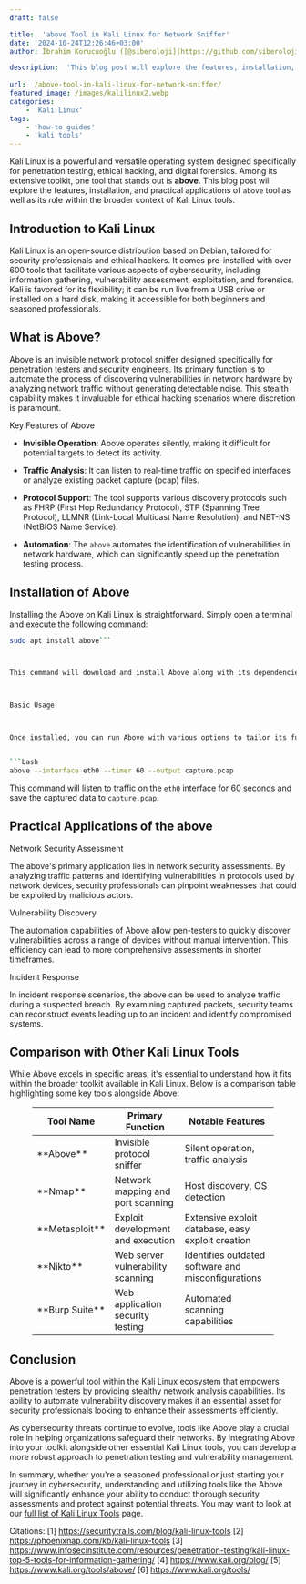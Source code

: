 ```yaml
---
draft: false

title:  'above Tool in Kali Linux for Network Sniffer'
date: '2024-10-24T12:26:46+03:00'
author: İbrahim Korucuoğlu ([@siberoloji](https://github.com/siberoloji))

description:  'This blog post will explore the features, installation, and practical applications of above tool, as well as its role.' 
 
url:  /above-tool-in-kali-linux-for-network-sniffer/
featured_image: /images/kalilinux2.webp
categories:
    - 'Kali Linux'
tags:
    - 'how-to guides'
    - 'kali tools'
---
```



Kali Linux is a powerful and versatile operating system designed specifically for penetration testing, ethical hacking, and digital forensics. Among its extensive toolkit, one tool that stands out is **above**. This blog post will explore the features, installation, and practical applications of `above` tool as well as its role within the broader context of Kali Linux tools.



## Introduction to Kali Linux



Kali Linux is an open-source distribution based on Debian, tailored for security professionals and ethical hackers. It comes pre-installed with over 600 tools that facilitate various aspects of cybersecurity, including information gathering, vulnerability assessment, exploitation, and forensics. Kali is favored for its flexibility; it can be run live from a USB drive or installed on a hard disk, making it accessible for both beginners and seasoned professionals.



## What is Above?



Above is an invisible network protocol sniffer designed specifically for penetration testers and security engineers. Its primary function is to automate the process of discovering vulnerabilities in network hardware by analyzing network traffic without generating detectable noise. This stealth capability makes it invaluable for ethical hacking scenarios where discretion is paramount.



Key Features of Above


* **Invisible Operation**: Above operates silently, making it difficult for potential targets to detect its activity.

* **Traffic Analysis**: It can listen to real-time traffic on specified interfaces or analyze existing packet capture (pcap) files.

* **Protocol Support**: The tool supports various discovery protocols such as FHRP (First Hop Redundancy Protocol), STP (Spanning Tree Protocol), LLMNR (Link-Local Multicast Name Resolution), and NBT-NS (NetBIOS Name Service).

* **Automation**: The `above` automates the identification of vulnerabilities in network hardware, which can significantly speed up the penetration testing process.
## Installation of Above



Installing the Above on Kali Linux is straightforward. Simply open a terminal and execute the following command:


```bash
sudo apt install above```



This command will download and install Above along with its dependencies, which include Python 3 and Scapy. After installation, you can access the tool by typing `above` in the terminal.



Basic Usage



Once installed, you can run Above with various options to tailor its functionality to your needs. For example:


```bash
above --interface eth0 --timer 60 --output capture.pcap
```



This command will listen to traffic on the `eth0` interface for 60 seconds and save the captured data to `capture.pcap`.



## Practical Applications of the above



Network Security Assessment



The above's primary application lies in network security assessments. By analyzing traffic patterns and identifying vulnerabilities in protocols used by network devices, security professionals can pinpoint weaknesses that could be exploited by malicious actors.



Vulnerability Discovery



The automation capabilities of Above allow pen-testers to quickly discover vulnerabilities across a range of devices without manual intervention. This efficiency can lead to more comprehensive assessments in shorter timeframes.



Incident Response



In incident response scenarios, the above can be used to analyze traffic during a suspected breach. By examining captured packets, security teams can reconstruct events leading up to an incident and identify compromised systems.



## Comparison with Other Kali Linux Tools



While Above excels in specific areas, it's essential to understand how it fits within the broader toolkit available in Kali Linux. Below is a comparison table highlighting some key tools alongside Above:


<!-- wp:table -->
<figure class="wp-block-table"><table class="has-fixed-layout"><thead><tr><th>Tool Name</th><th>Primary Function</th><th>Notable Features</th></tr></thead><tbody><tr><td>**Above**</td><td>Invisible protocol sniffer</td><td>Silent operation, traffic analysis</td></tr><tr><td>**Nmap**</td><td>Network mapping and port scanning</td><td>Host discovery, OS detection</td></tr><tr><td>**Metasploit**</td><td>Exploit development and execution</td><td>Extensive exploit database, easy exploit creation</td></tr><tr><td>**Nikto**</td><td>Web server vulnerability scanning</td><td>Identifies outdated software and misconfigurations</td></tr><tr><td>**Burp Suite**</td><td>Web application security testing</td><td>Automated scanning capabilities</td></tr></tbody></table></figure>
<!-- /wp:table -->


## Conclusion



Above is a powerful tool within the Kali Linux ecosystem that empowers penetration testers by providing stealthy network analysis capabilities. Its ability to automate vulnerability discovery makes it an essential asset for security professionals looking to enhance their assessments efficiently.



As cybersecurity threats continue to evolve, tools like Above play a crucial role in helping organizations safeguard their networks. By integrating Above into your toolkit alongside other essential Kali Linux tools, you can develop a more robust approach to penetration testing and vulnerability management.



In summary, whether you're a seasoned professional or just starting your journey in cybersecurity, understanding and utilizing tools like the Above will significantly enhance your ability to conduct thorough security assessments and protect against potential threats. You may want to look at our <a href="https://www.siberoloji.com/full-list-of-kali-linux-tools/" target="_blank" rel="noreferrer noopener">full list of Kali Linux Tools</a> page.



Citations: [1] https://securitytrails.com/blog/kali-linux-tools [2] https://phoenixnap.com/kb/kali-linux-tools [3] https://www.infosecinstitute.com/resources/penetration-testing/kali-linux-top-5-tools-for-information-gathering/ [4] https://www.kali.org/blog/ [5] <a href="https://www.kali.org/tools/above/" target="_blank" rel="noopener" title="">https://www.kali.org/tools/above/</a> [6] https://www.kali.org/tools/
